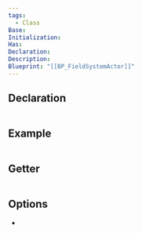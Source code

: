 ```yaml
---
tags:
  - Class
Base: 
Initialization: 
Has: 
Declaration: 
Description: 
Blueprint: "[[BP_FieldSystemActor]]"
---
```


## Declaration

```cpp
```

## Example

```cpp
```

## Getter

```cpp
```

## Options
- 